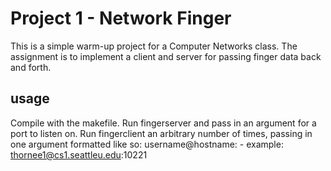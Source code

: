 # Project 1 - Network Finger
This is a simple warm-up project for a Computer Networks class. The assignment is to implement a client and server for passing finger data back and forth.

## usage
Compile with the makefile. Run fingerserver and pass in an argument for a port to listen on. Run fingerclient an arbitrary number of times, passing in one argument formatted like so: username@hostname:<port> - example: thornee1@cs1.seattleu.edu:10221
